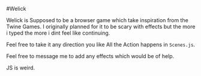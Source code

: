 #Welick

Welick is Supposed to be a browser game which take inspiration from the 
Twine Games. I originally planned for it to be scary with effects but the more 
i typed the more i dint feel like continuing.

Feel free to take it any direction you like
 All the Action happens in `Scenes.js`.

 Feel free to message me to add any effects which would be of help.

JS is weird.

